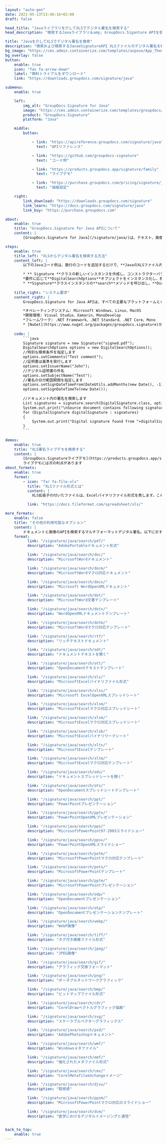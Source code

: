 ```yaml
---
layout: "auto-gen"
date: 2021-05-13T13:40:16+03:00
draft: false

head_title: "Javaライブラリを介してXLSでデジタル署名を検索する"
head_description: "検索するJavaライブラリ＆amp; GroupDocs.Siganture APIを使用してXLSファイルのデジタル署名を検証します-画像、バーコード、QRコード、スタンプ、テキスト、光学および光学を操作します。デジタル署名されたドキュメントからのメタデータ署名."

title: "Javaを介してXLSでデジタル署名を検索"
description: "検索および検索するJavaeSignatureAPI XLSファイルのデジタル署名を検証します。画像、バーコード、QRコード、スタンプ、テキスト、オプティカル、オプティカルを操作します。デジタル署名されたドキュメントからのメタデータ署名."
bg_image: "https://cms.admin.containerize.com/templates/aspose/App_Themes/V3/images/bg/header1.png"
bg_overlay: false
button:
    enable: true
    icon: "fas fa-arrow-down"
    label: "無料トライアルをダウンロード"
    link: "https://downloads.groupdocs.com/signature/java"

submenu:
    enable: true

    left:
        img_alt: "GroupDocs.Signature for Java"
        image: "https://cms.admin.containerize.com/templates/groupdocs/images/product-logos/90x90-noborder/groupdocs-signature-java.png"
        product: "GroupDocs.Signature"
        platform: "Java"

    middle:
        button:

            - link: "https://apireference.groupdocs.com/signature/java"
              text: "APIリファレンス"

            - link: "https://github.com/groupdocs-signature"
              text: "コード例"

            - link: "https://products.groupdocs.app/signature/family"
              text: "ライブデモ"

            - link: "https://purchase.groupdocs.com/pricing/signature/java"
              text: "価格設定"

    right:
        link_download: "https://downloads.groupdocs.com/signature"
        link_learn: "https://docs.groupdocs.com/signature/java"
        link_buy: "https://purchase.groupdocs.com"

about:
    enable: true
    title: "GroupDocs.Signature for Java APIについて"
    content: |
        [GroupDocs.Signature for Java](/signature/java/)は、テキスト、画像、バーコード、スタンプ、フォームフィールド、QRコード、メタデータなどのさまざまな署名署名タイプを使用してドキュメントにデジタル署名する高度なJavaeSignatureライブラリです。ほんの数行のコードを追加するだけで、PDF、Microsoft Word、Excelワークシート、PowerPointプレゼンテーション、Adobe Photoshop、メタファイル、および画像ファイル形式内のデジタル署名を表示、作成、編集、検証、削除、および検索する機能をJavaアプリケーションに提供します。 e-signature APIは、要件に応じて署名プロパティをカスタマイズするための追加機能もサポートしています。

steps:
    enable: true
    title_left: "XLSからデジタル署名を検索する方法"
    content_left: |
        以下のJavaコード例は、数行のコードを追加するだけで、**JavaのXLSファイル内のデジタル署名を検索**する手順を明確に示しています。

        * ** Signature **クラスの新しいインスタンスを作成し、コンストラクターパラメーターとしてソースドキュメントパスを渡します。
        *要件に応じて**DigitalSearchOptions**オブジェクトをインスタンス化し、検索オプションを指定します。
        * **Signature**クラスインスタンスの**search**メソッドを呼び出し、**DigitalSearchOptions**を渡します。
        
    title_right: "システム要求"
    content_right: |
        GroupDocs.Signature for Java APIは、すべての主要なプラットフォームとオペレーティングシステムでサポートされています。以下のコードを実行する前に、システムに次の前提条件がインストールされていることを確認してください。

        *オペレーティングシステム: Microsoft Windows、Linux、MacOS
        *開発環境: Visual Studio、Xamarin、MonoDevelop
        *フレームワーク: .NET Framework、.NET Standard、.NET Core、Mono
        * [NuGet](https://www.nuget.org/packages/groupdocs.signature)から最新バージョンのGroupDocs.SignatureforJavaをダウンロードします。
        
    code: |
        ```java
        Signature signature = new Signature("signed.pdf");
        DigitalSearchOptions options = new DigitalSearchOptions();
        //特別な検索条件を指定します
        options.setComments("Test comment");
        //証明書は基準を発行します
        options.setIssuerName("John");
        //デジタル証明書の件名
        options.setSubjectName("Test");
        //署名の日付範囲期間を指定します
        options.setSignDateTimeFrom(DateUtils.addMonths(new Date(), -1));
        options.setSignDateTimeTo(new Date());
         
        //ドキュメント内の署名を検索します
        List signatures = signature.search(DigitalSignature.class, options);
        System.out.print("\nSource document contains following signatures.");
        for (DigitalSignature digitalSignature : signatures)
        {
            System.out.print("Digital signature found from "+digitalSignature.getSignTime()+" with validation flag "+digitalSignature.isValid()+". Certificate SN "+ digitalSignature.getCertificate().getType());
        }
        ```
        
demos:
    enable: true
    title: "XLS署名ライブデモを検索する"
    content: |
        [GroupDocs.Signatureライブデモ](https://products.groupdocs.app/signature/family)サイトにアクセスして、XLSファイルの電子署名を今すぐ追加してください。
        ライブデモには次の利点があります
about_formats:
    enable: true
    format:
        - icon: "far fa-file-xls"
          title: "XLSファイル形式とは"
          content: |
            XLS拡張子の付いたファイルは、Excelバイナリファイル形式を表します。このようなファイルは、Microsoft Excelだけでなく、OpenOfficeCalcやAppleNumbersなどの他の同様のスプレッドシートプログラムでも作成できます。 Excelによって保存されたファイルは、ワークブックと呼ばれ、各ワークブックに1つ以上のワークシートを含めることができます。データはワークシートに表形式で保存および表示され、数値、テキストデータ、数式、外部データ接続、画像、およびグラフにまたがることができます。 Microsoft Excelなどのアプリケーションを使用すると、ワークブックデータをPDF、CSV、XLSX、TXT、HTML、XPSなどのさまざまな形式にエクスポートできます。 XLSファイル形式は、Microsoft Excel 2007のリリースにより、よりオープンで構造化された形式であるXLSXに置き換えられました。現在、XLSXが最初に使用されていますが、最新バージョンではXLSファイルの作成と読み取りが引き続きサポートされています。 XLSファイル形式の詳細

          link: "https://docs.fileformat.com/spreadsheet/xls/"

more_formats:
    enable: false
    title: "その他の利用可能なオプション"
    content: |
        ドキュメントと画像のAPIを検索するマルチフォーマットデジタル署名。以下に示すように、一般的なファイル形式のいくつかから署名を検索します。
    format: 
          link: "/signature/java/search/pdf/"
          description: "AdobePortableドキュメント形式"

          link: "/signature/java/search/doc/"
          description: "MicrosoftWordドキュメント"

          link: "/signature/java/search/docm/"
          description: "MicrosoftWordマクロ対応ドキュメント"

          link: "/signature/java/search/docx/"
          description: "Microsoft WordOpenXMLドキュメント"

          link: "/signature/java/search/dot/"
          description: "MicrosoftWord文書テンプレート"

          link: "/signature/java/search/dotx/"
          description: "WordOpenXMLドキュメントテンプレート"

          link: "/signature/java/search/dotm/"
          description: "MicrosoftWordマクロ対応テンプレート"

          link: "/signature/java/search/rtf/"
          description: "リッチテキストドキュメント"

          link: "/signature/java/search/odt/"
          description: "ドキュメントテキストを開く"

          link: "/signature/java/search/ott/"
          description: "OpenDocumentテキストテンプレート"

          link: "/signature/java/search/xls/"
          description: "MicrosoftExcelバイナリファイル形式"

          link: "/signature/java/search/xlsx/"
          description: "Microsoft ExcelOpenXMLスプレッドシート"

          link: "/signature/java/search/xlsm/"
          description: "MicrosoftExcelマクロ対応スプレッドシート"

          link: "/signature/java/search/xlsm/"
          description: "MicrosoftExcelマクロ対応スプレッドシート"

          link: "/signature/java/search/xlsb/"
          description: "MicrosoftExcelバイナリワークシート"

          link: "/signature/java/search/xltx/"
          description: "MicrosoftExcelテンプレート"

          link: "/signature/java/search/xltm/"
          description: "MicrosoftExcelマクロ対応テンプレート"

          link: "/signature/java/search/ods/"
          description: "ドキュメントスプレッドシートを開く"

          link: "/signature/java/search/ots/"
          description: "OpenDocumentスプレッドシートテンプレート"

          link: "/signature/java/search/ppt/"
          description: "PowerPointプレゼンテーション"

          link: "/signature/java/search/pptx/"
          description: "PowerPointOpenXMLプレゼンテーション"

          link: "/signature/java/search/pps/"
          description: "MicrosoftPowerPoint97-2003スライドショー"

          link: "/signature/java/search/ppsx/"
          description: "PowerPointOpenXMLスライドショー"

          link: "/signature/java/search/potm/"
          description: "MicrosoftPowerPointマクロ対応テンプレート"

          link: "/signature/java/search/potx/"
          description: "MicrosoftPowerPointテンプレート"

          link: "/signature/java/search/pptm/"
          description: "MicrosoftPowerPointプレゼンテーション"

          link: "/signature/java/search/odp/"
          description: "OpenDocumentプレゼンテーション"

          link: "/signature/java/search/otp/"
          description: "OpenDocumentプレゼンテーションテンプレート"

          link: "/signature/java/search/webp/"
          description: "WebP画像"

          link: "/signature/java/search/tiff/"
          description: "タグ付き画像ファイル形式"

          link: "/signature/java/search/jpeg/"
          description: "JPEG画像"

          link: "/signature/java/search/gif/"
          description: "グラフィック交換フォーマット"

          link: "/signature/java/search/png/"
          description: "ポータブルネットワークグラフィック"

          link: "/signature/java/search/bmp/"
          description: "ビットマップファイル形式"

          link: "/signature/java/search/cdr/"
          description: "CorelDrawベクトルグラフィック描画"

          link: "/signature/java/search/svg/"
          description: "スケーラブルベクターグラフィックス"

          link: "/signature/java/search/psd/"
          description: "AdobePhotoshopドキュメント"

          link: "/signature/java/search/wmf/"
          description: "Windowsメタファイル"

          link: "/signature/java/search/emf/"
          description: "強化されたメタファイル形式"

          link: "/signature/java/search/cmx/"
          description: "CorelMetafileeXchangeイメージ"

          link: "/signature/java/search/djvu/"
          description: "既視感"

          link: "/signature/java/search/ppsm/"
          description: "MicrosoftPowerPointマクロ対応のスライドショー"

          link: "/signature/java/search/dcm/"
          description: "医学におけるデジタルイメージングと通信"


back_to_top:
    enable: true
---
```

